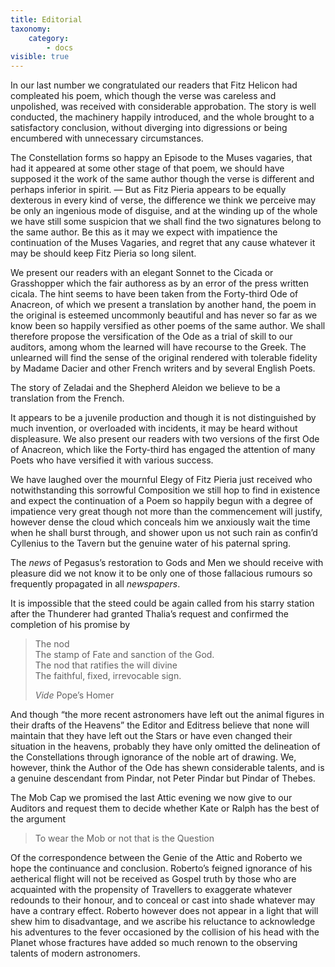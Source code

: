 ```yaml
---
title: Editorial
taxonomy:
    category:
        - docs
visible: true
---
```


In our last number we congratulated our readers that Fitz Helicon had compleated his poem, which though the verse was careless and unpolished, was received with considerable approbation. The story is well conducted, the machinery happily introduced, and the whole brought to a satisfactory conclusion, without diverging into digressions or being encumbered with unnecessary circumstances.

The Constellation forms so happy an Episode to the Muses vagaries, that had it appeared at some other stage of that poem, we should have supposed it the work of the same author though the verse is different and perhaps inferior in spirit. — But as Fitz Pieria appears to be equally dexterous in every kind of verse, the difference we think we perceive may be only an ingenious mode of disguise, and at the winding up of the whole we have still some suspicion that we shall find the two signatures belong to the same author. Be this as it may we expect with impatience the continuation of the Muses Vagaries, and regret that any cause whatever it may be should keep Fitz Pieria so long silent.

We present our readers with an elegant Sonnet to the Cicada or Grasshopper which the fair authoress as by an error of the press written cicala. The hint seems to have been taken from the Forty-third Ode of Anacreon, of which we present a translation by another hand, the poem in the original is esteemed uncommonly beautiful and has never so far as we know been so happily versified as other poems of the same author. We shall therefore propose the versification of the Ode as a trial of skill to our auditors, among whom the learned will have recourse to the Greek. The unlearned will find the sense of the original rendered with tolerable fidelity by Madame Dacier and other French writers and by several English Poets.

The story of Zeladai and the Shepherd Aleidon we believe to be a translation from the French.

It appears to be a juvenile production and though it is not distinguished by much invention, or overloaded with incidents, it may be heard without displeasure. We also present our readers with two versions of the first Ode of Anacreon, which like the Forty-third has engaged the attention of many Poets who have versified it with various success.

We have laughed over the mournful Elegy of Fitz Pieria just received who notwithstanding this sorrowful Composition we still hop to find in existence and expect the continuation of a Poem so happily begun with a degree of impatience very great though not more than the commencement will justify, however dense the cloud which conceals him we anxiously wait the time when he shall burst through, and shower upon us not such rain as confin’d Cyllenius to the Tavern but the genuine water of his paternal spring.

The *news* of Pegasus’s restoration to Gods and Men we should receive with pleasure did we not know it to be only one of those fallacious rumours so frequently propagated in all *newspapers*.

It is impossible that the steed could be again called from his starry station after the Thunderer had granted Thalia’s request and confirmed the completion of his promise by

> The nod  
The stamp of Fate and sanction of the God.  
The nod that ratifies the will divine  
The faithful, fixed, irrevocable sign.  
>
> _Vide_ Pope’s Homer
	
And though “the more recent astronomers have left out the animal figures in their drafts of the Heavens” the Editor and Editress believe that none will maintain that they have left out the Stars or have even changed their situation in the heavens, probably they have only omitted the delineation of the Constellations through ignorance of the noble art of drawing. We, however, think the Author of the Ode has shewn considerable talents, and is a genuine descendant from Pindar, not Peter Pindar but Pindar of Thebes.

The Mob Cap we promised the last Attic evening we now give to our Auditors and request them to decide whether Kate or Ralph has the best of the argument

> To wear the Mob or not that is the Question

Of the correspondence between the Genie of the Attic and Roberto we hope the continuance and conclusion. Roberto’s feigned ignorance of his aetherical flight will not be received as Gospel truth by those who are acquainted with the propensity of Travellers to exaggerate whatever redounds to their honour, and to conceal or cast into shade whatever may have a contrary effect. Roberto however does not appear in a light that will shew him to disadvantage, and we ascribe his reluctance to acknowledge his adventures to the fever occasioned by the collision of his head with the Planet whose fractures have added so much renown to the observing talents of modern astronomers.